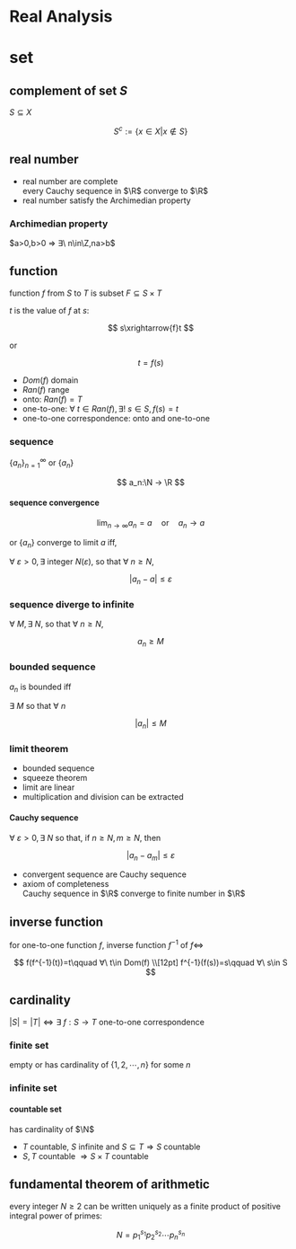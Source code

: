 <!-- toc -->
# Real Analysis

# set

## complement of set $S$

$S ⊆ X$

$$
S^c:=\{x\in X|x\notin S\}
$$

## real number

- real number are complete\
    every Cauchy sequence in $\R$ converge to $\R$
- real number satisfy the Archimedian property

### Archimedian property

$a>0,b>0 ⇒ ∃\ n\in\Z,na>b$

## function

function $f$ from $S$ to $T$ is subset $F ⊆ S\times T$

$t$ is the value of $f$ at $s$:

$$
s\xrightarrow{f}t
$$

or

$$
t=f(s)
$$

- $Dom(f)$ domain
- $Ran(f)$ range
- onto: $Ran(f)=T$
- one-to-one: $∀\ t\in Ran(f),∃!\ s\in S,f(s)=t$
- one-to-one correspondence: onto and one-to-one

### sequence

$\{a_n\}_{n=1}^∞$ or $\{a_n\}$

$$
a_n:\N → \R
$$

#### sequence convergence

$$
\lim_{n → ∞}a_n=a
\quad\text{or}\quad
a_n → a
$$

or $\{a_n\}$ converge to limit $a$ iff,

$∀\ \varepsilon>0,∃$ integer $N(\varepsilon)$, so that $∀\ n≥N$,

$$
|a_n-a|≤\varepsilon
$$

### sequence diverge to infinite

$∀\ M,∃\ N$, so that $∀\ n≥N$,

$$
a_n≥M
$$

### bounded sequence

$a_n$ is bounded iff

$∃\ M$ so that $∀\ n$

$$
|a_n|≤M
$$

### limit theorem

- bounded sequence
- squeeze theorem
- limit are linear
- multiplication and division can be extracted

#### Cauchy sequence

$∀\ \varepsilon>0,∃\ N$ so that, if $n≥N,m≥N$, then

$$
|a_n-a_m|≤\varepsilon
$$

- convergent sequence are Cauchy sequence
- axiom of completeness\
    Cauchy sequence in $\R$ converge to finite number in $\R$

## inverse function

for one-to-one function $f$, inverse function $f^{-1}$ of $f\iff$

$$
f(f^{-1}(t))=t\qquad ∀\ t\in Dom(f)
\\[12pt]
f^{-1}(f(s))=s\qquad ∀\ s\in S
$$

## cardinality

$|S|=|T|\iff ∃\ f:S → T$ one-to-one correspondence

### finite set

empty or has cardinality of $\{1,2,\cdots,n\}$ for some $n$

### infinite set

#### countable set

has cardinality of $\N$

- $T$ countable, $S$ infinite and $S ⊆ T ⇒ S$ countable
- $S,T$ countable $⇒ S\times T$ countable

## fundamental theorem of arithmetic

every integer $N≥2$ can be written uniquely as
a finite product of positive integral power of primes:

$$
N=p_1^{s_1}p_2^{s_2}\cdots p_n^{s_n}
$$
